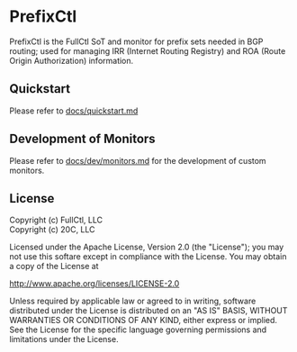 # PrefixCtl

PrefixCtl is the FullCtl SoT and monitor for prefix sets needed in BGP routing; used for managing IRR (Internet Routing Registry) and ROA (Route Origin Authorization) information.

## Quickstart

Please refer to [docs/quickstart.md](docs/quickstart.md)

## Development of Monitors

Please refer to [docs/dev/monitors.md](docs/dev/monitors.md) for the development of custom monitors.

## License

Copyright (c) FullCtl, LLC  
Copyright (c) 20C, LLC

Licensed under the Apache License, Version 2.0 (the "License");
you may not use this softare except in compliance with the License.
You may obtain a copy of the License at

   http://www.apache.org/licenses/LICENSE-2.0

Unless required by applicable law or agreed to in writing, software
distributed under the License is distributed on an "AS IS" BASIS,
WITHOUT WARRANTIES OR CONDITIONS OF ANY KIND, either express or implied.
See the License for the specific language governing permissions and
limitations under the License.
